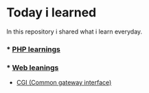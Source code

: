 # Today i learned

In this repository i shared what i learn everyday.

### \* [PHP learnings](https://github.com/leonardo-cabral67/today_i_learned/blob/main/php/php.md)

### \* [Web leanings](https://github.com/leonardo-cabral67/today_i_learned/blob/main/web/web.md)

- [CGI (Common gateway interface)](https://github.com/leonardo-cabral67/today_i_learned/blob/main/web/cgi.md)
